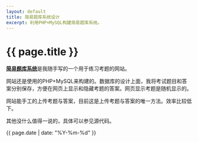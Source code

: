 ```yaml
---
layout: default
title: 简易题库系统设计
excerpt: 利用PHP+MySQL构建简易题库系统。
---
```

{{ page.title }}
================

[**简易题库系统**](https://github.com/cforth/weblab/tree/gh-pages/fxcx)是我随手写的一个用于练习考题的网站。

网站还是使用的PHP+MySQL来构建的。数据库的设计上面，我将考试题目和答案分别保存，方便在网页上显示和隐藏考题的答案。网页显示考题是随机显示的。

网站能手工的上传考题与答案，目前这是上传考题与答案的唯一方法。效率比较低下。

其他没什么值得一说的，具体可以参见源代码。

{{ page.date | date: "%Y-%m-%d" }}
